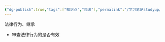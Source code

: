 ```yaml
---
{"dg-publish":true,"tags":["知识点","民法"],"permalink":"/学习笔记studyup/民法总论/法定继受取得/","dgPassFrontmatter":true,"created":"2024-11-07T09:34:32.665+08:00","updated":"2024-11-07T09:34:38.069+08:00"}
---
```


法律行为、继承
- 审查法律行为的是否有效